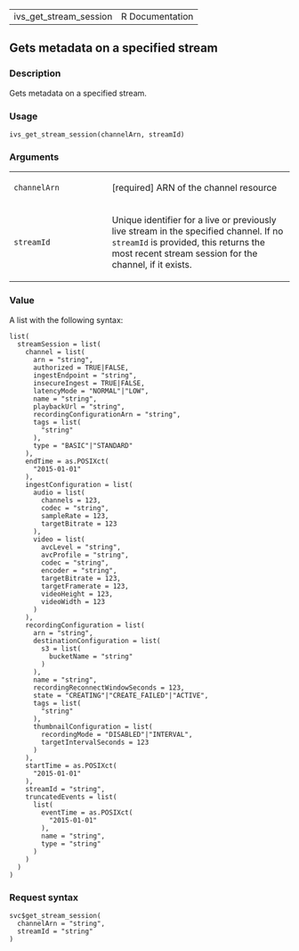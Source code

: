 <table style="width: 100%;">
<tbody>
<tr class="odd">
<td>ivs_get_stream_session</td>
<td style="text-align: right;">R Documentation</td>
</tr>
</tbody>
</table>

## Gets metadata on a specified stream

### Description

Gets metadata on a specified stream.

### Usage

    ivs_get_stream_session(channelArn, streamId)

### Arguments

<table>
<colgroup>
<col style="width: 35%" />
<col style="width: 65%" />
</colgroup>
<tbody>
<tr class="odd">
<td><code
id="ivs_get_stream_session_:_channelArn">channelArn</code></td>
<td><p>[required] ARN of the channel resource</p></td>
</tr>
<tr class="even">
<td><code id="ivs_get_stream_session_:_streamId">streamId</code></td>
<td><p>Unique identifier for a live or previously live stream in the
specified channel. If no <code>streamId</code> is provided, this returns
the most recent stream session for the channel, if it exists.</p></td>
</tr>
</tbody>
</table>

### Value

A list with the following syntax:

    list(
      streamSession = list(
        channel = list(
          arn = "string",
          authorized = TRUE|FALSE,
          ingestEndpoint = "string",
          insecureIngest = TRUE|FALSE,
          latencyMode = "NORMAL"|"LOW",
          name = "string",
          playbackUrl = "string",
          recordingConfigurationArn = "string",
          tags = list(
            "string"
          ),
          type = "BASIC"|"STANDARD"
        ),
        endTime = as.POSIXct(
          "2015-01-01"
        ),
        ingestConfiguration = list(
          audio = list(
            channels = 123,
            codec = "string",
            sampleRate = 123,
            targetBitrate = 123
          ),
          video = list(
            avcLevel = "string",
            avcProfile = "string",
            codec = "string",
            encoder = "string",
            targetBitrate = 123,
            targetFramerate = 123,
            videoHeight = 123,
            videoWidth = 123
          )
        ),
        recordingConfiguration = list(
          arn = "string",
          destinationConfiguration = list(
            s3 = list(
              bucketName = "string"
            )
          ),
          name = "string",
          recordingReconnectWindowSeconds = 123,
          state = "CREATING"|"CREATE_FAILED"|"ACTIVE",
          tags = list(
            "string"
          ),
          thumbnailConfiguration = list(
            recordingMode = "DISABLED"|"INTERVAL",
            targetIntervalSeconds = 123
          )
        ),
        startTime = as.POSIXct(
          "2015-01-01"
        ),
        streamId = "string",
        truncatedEvents = list(
          list(
            eventTime = as.POSIXct(
              "2015-01-01"
            ),
            name = "string",
            type = "string"
          )
        )
      )
    )

### Request syntax

    svc$get_stream_session(
      channelArn = "string",
      streamId = "string"
    )
